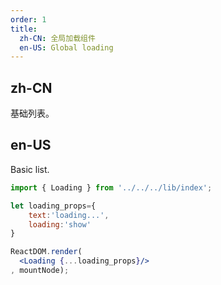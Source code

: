 ```yaml
---
order: 1
title:
  zh-CN: 全局加载组件 
  en-US: Global loading
---
```


## zh-CN

基础列表。

## en-US

Basic list.

````jsx
import { Loading } from '../../../lib/index';

let loading_props={
    text:'loading...',
    loading:'show'
}

ReactDOM.render(
  <Loading {...loading_props}/>
, mountNode);
````

